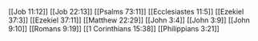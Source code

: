 [[Job 11:12]]
[[Job 22:13]]
[[Psalms 73:11]]
[[Ecclesiastes 11:5]]
[[Ezekiel 37:3]]
[[Ezekiel 37:11]]
[[Matthew 22:29]]
[[John 3:4]]
[[John 3:9]]
[[John 9:10]]
[[Romans 9:19]]
[[1 Corinthians 15:38]]
[[Philippians 3:21]]
